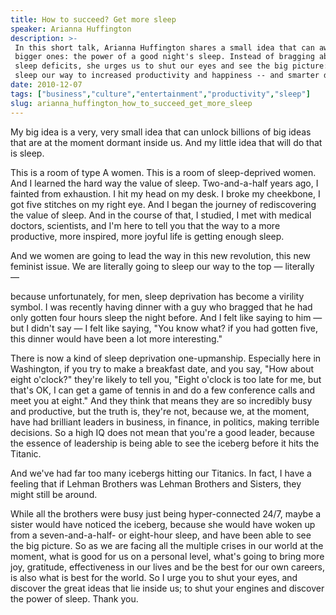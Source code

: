 ```yaml
---
title: How to succeed? Get more sleep
speaker: Arianna Huffington
description: >-
 In this short talk, Arianna Huffington shares a small idea that can awaken much
 bigger ones: the power of a good night's sleep. Instead of bragging about our
 sleep deficits, she urges us to shut our eyes and see the big picture: We can
 sleep our way to increased productivity and happiness -- and smarter decision-making.
date: 2010-12-07
tags: ["business","culture","entertainment","productivity","sleep"]
slug: arianna_huffington_how_to_succeed_get_more_sleep
---
```


My big idea is a very, very small idea that can unlock billions of big ideas that are at
the moment dormant inside us. And my little idea that will do that is sleep.

This is a room of type A women. This is a room of sleep-deprived women. And I learned the
hard way the value of sleep. Two-and-a-half years ago, I fainted from exhaustion. I hit my
head on my desk. I broke my cheekbone, I got five stitches on my right eye. And I began
the journey of rediscovering the value of sleep. And in the course of that, I studied, I
met with medical doctors, scientists, and I'm here to tell you that the way to a more
productive, more inspired, more joyful life is getting enough sleep.

And we women are going to lead the way in this new revolution, this new feminist issue. We
are literally going to sleep our way to the top — literally —

because unfortunately, for men, sleep deprivation has become a virility symbol. I was
recently having dinner with a guy who bragged that he had only gotten four hours sleep the
night before. And I felt like saying to him — but I didn't say — I felt like saying, "You
know what? if you had gotten five, this dinner would have been a lot more
interesting."

There is now a kind of sleep deprivation one-upmanship. Especially here in Washington, if
you try to make a breakfast date, and you say, "How about eight o'clock?" they're likely
to tell you, "Eight o'clock is too late for me, but that's OK, I can get a game of tennis
in and do a few conference calls and meet you at eight." And they think that means they
are so incredibly busy and productive, but the truth is, they're not, because we, at the
moment, have had brilliant leaders in business, in finance, in politics, making terrible
decisions. So a high IQ does not mean that you're a good leader, because the essence of
leadership is being able to see the iceberg before it hits the Titanic.

And we've had far too many icebergs hitting our Titanics. In fact, I have a feeling that
if Lehman Brothers was Lehman Brothers and Sisters, they might still be
around.

While all the brothers were busy just being hyper-connected 24/7, maybe a sister would
have noticed the iceberg, because she would have woken up from a seven-and-a-half- or
eight-hour sleep, and have been able to see the big picture. So as we are facing all the
multiple crises in our world at the moment, what is good for us on a personal level,
what's going to bring more joy, gratitude, effectiveness in our lives and be the best for
our own careers, is also what is best for the world. So I urge you to shut your eyes, and
discover the great ideas that lie inside us; to shut your engines and discover the power
of sleep. Thank you.

<!--
ad_duration=3.33
event="TEDWomen 2010"
external_start_time=0
has_talk_citation=0
intro_duration=11.82
is_subtitle_required="False"
is_talk_featured="True"
language="en"
language_swap="False"
native_language="en"
number_of_related_talks=6
number_of_speakers=1
number_of_subtitled_videos=55
number_of_tags=5
number_of_talk_download_languages=57
number_of_talk_more_resources=1
number_of_talk_recommendations=1
number_of_talks_take_actions=0
post_ad_duration=0.83
published_timestamp="2011-01-03 15:02:00"
recording_date="2010-12-07"
speaker_description="Journalist"
speaker_is_published=1
speaker_name="Arianna Huffington"
talk_name="How to succeed? Get more sleep"
talks_tags=["business","culture","entertainment","productivity","sleep"]
talks_take_action=[]
url_audio="https://download.ted.com/talks/AriannaHuffington_2010W.mp3?apikey=acme-roadrunner"
url_photo_speaker="https://pe.tedcdn.com/images/ted/601b448944645e8afd645bce6d278b5deb4e2794_254x191.jpg"
url_photo_talk="https://s3.amazonaws.com/talkstar-photos/uploads/3e98b8e8-42e7-4947-9820-349f977f8f01/AriannaHuffington_2010W-embed.jpg"
url_webpage="https://www.ted.com/talks/arianna_huffington_how_to_succeed_get_more_sleep"
video_type_name="TED Stage Talk"
-->